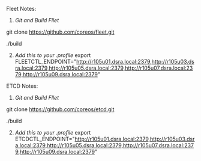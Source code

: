 Fleet Notes:

1.  *Git and Build Fllet*

git clone https://github.com/coreos/fleet.git

./build

2.  *Add this to your .profile*
export FLEETCTL_ENDPOINT="http://r105u01.dsra.local:2379,http://r105u03.dsra.local:2379,http://r105u05.dsra.local:2379,http://r105u07.dsra.local:2379,http://r105u09.dsra.local:2379"


ETCD Notes:

1.  *Git and Build Fllet*

git clone https://github.com/coreos/etcd.git

./build

2.  *Add this to your .profile*
export ETCDCTL_ENDPOINT="http://r105u01.dsra.local:2379,http://r105u03.dsra.local:2379,http://r105u05.dsra.local:2379,http://r105u07.dsra.local:2379,http://r105u09.dsra.local:2379"



